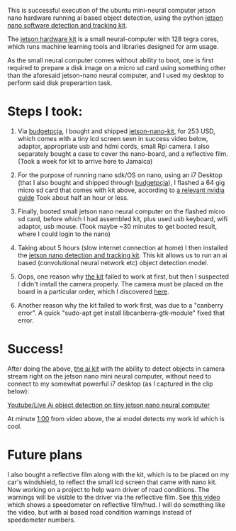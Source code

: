 This is successful execution of the ubuntu mini-neural computer jetson nano hardware running ai based object detection, using 
the python [jetson nano software detection and tracking kit](https://github.com/SteveMacenski/jetson_nano_detection_and_tracking).

The [jetson hardware kit](https://www.amazon.com/Jetson-Nano-Developer-Kit-Package/dp/B07RQRMXQ6) is a small neural-computer with 128 tegra cores, which runs machine learning tools and libraries designed for arm usage. 

As the small neural computer comes without ability to boot, one is first required to prepare a disk image on a micro sd card using something other than the aforesaid jetson-nano neural computer, and I used my desktop to perform said disk preperartion task.



Steps I took:
===
1. Via [budgetpcja](https://www.facebook.com/budgetpcja/), I bought and shipped [jetson-nano-kit](https://www.amazon.com/Jetson-Nano-Developer-Kit-Package/dp/B07RQRMXQ6), for 253 USD, which comes with a tiny lcd screen seen in success video below, adaptor, appropriate usb and hdmi cords, small Rpi camera. I also separately bought a case to cover the nano-board, and a reflective film. (Took a week for kit to arrive here to Jamaica)

2. For the purpose of running nano sdk/OS on nano, using an i7 Desktop (that I also bought and shipped through [budgetpcja](https://www.facebook.com/budgetpcja/)), I flashed a 64 gig micro sd card that comes with kit above, according to [a relevant nvidia guide](https://developer.nvidia.com/embedded/learn/get-started-jetson-nano-devkit) Took about half an hour or less.

3. Finally, booted small jetson nano neural computer on the flashed micro sd card, before which I had assembled kit, plus used usb keyboard, wifi adaptor, usb mouse. (Took maybe ~30 minutes to get booted result, where I could login to the nano)

4. Taking about 5 hours (slow internet connection at home) I then installed the [jetson nano detection and tracking kit](https://github.com/SteveMacenski/jetson_nano_detection_and_tracking). This kit allows us to run an ai based (convolutional neural network etc) object detection model. 

5. Oops, one reason why [the kit](https://github.com/SteveMacenski/jetson_nano_detection_and_tracking) failed to work at first, but then I suspected I didn't install the camera properly. The camera must be placed on the board in a particular order, which I discovered [here](https://medium.com/@dmccreary/getting-your-camera-working-on-the-nvida-nano-336b9ecfed3a).

6. Another reason why the kit failed to work first, was due to a "canberry error". A quick "sudo-apt get install libcanberra-gtk-module" fixed that error.

Success! 
===
After doing the above, [the ai kit](https://github.com/SteveMacenski/jetson_nano_detection_and_tracking) with the ability to detect objects in camera stream right on the jetson nano mini neural computer, without need to connect to my somewhat powerful i7 desktop (as I captured in the clip below): 

[Youtube/Live Ai object detection on tiny jetson nano neural computer](https://www.youtube.com/watch?v=Vp93UgLiq-w&feature=youtu.be)

At minute [1:00](https://www.youtube.com/watch?v=Vp93UgLiq-w&t=60s) from video above, the ai model detects my work id which is cool.



Future plans
===
I also bought a reflective film along with the kit, which is to be placed on my car's windshield, to reflect the small lcd screen that came with nano kit. Now working on a project to help warn driver of road conditions. The warnings will be visible to the driver via the reflective film. See [this video](https://www.youtube.com/watch?v=cfUmRj976qE) which shows a speedometer on reflective film/hud. I will do something like the video, but with ai based road condition warnings instead of speedometer numbers.
